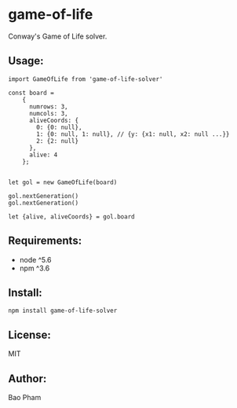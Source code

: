 game-of-life
============

Conway's Game of Life solver.

Usage:
------

```
import GameOfLife from 'game-of-life-solver'

const board =
    {
      numrows: 3,
      numcols: 3,
      aliveCoords: {
        0: {0: null},
        1: {0: null, 1: null}, // {y: {x1: null, x2: null ...}}
        2: {2: null}
      },
      alive: 4
    };


let gol = new GameOfLife(board)

gol.nextGeneration()
gol.nextGeneration()

let {alive, aliveCoords} = gol.board
```


Requirements:
-------------
* node ^5.6
* npm ^3.6


Install:
--------

```
npm install game-of-life-solver
```

License:
--------
MIT

Author:
-------
Bao Pham
